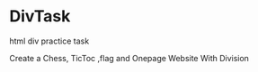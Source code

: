 <h1>DivTask</h1>
<p>html div practice task</p>
<p> Create a Chess, TicToc ,flag and Onepage Website With Division</p>

